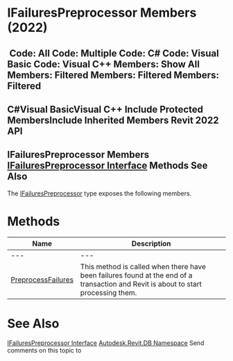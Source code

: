 # IFailuresPreprocessor Members (2022)

﻿
 Code: All Code: Multiple Code: C# Code: Visual Basic Code: Visual C++  Members: Show All Members: Filtered Members: Filtered Members: Filtered   
---  
C#Visual BasicVisual C++
Include Protected MembersInclude Inherited Members
Revit 2022 API  
---  
IFailuresPreprocessor Members  
[IFailuresPreprocessor Interface](053c6262-d958-b1b6-44b7-35d0d83b5a43.md "IFailuresPreprocessor Interface") Methods See Also  
---  
The [IFailuresPreprocessor](053c6262-d958-b1b6-44b7-35d0d83b5a43.md "IFailuresPreprocessor Interface") type exposes the following members.
# Methods
| Name | Description |
| --- | --- |
| --- | --- | --- |
| [PreprocessFailures](56e273aa-7d84-4a95-f06c-8a12e34e8be0.md "PreprocessFailures Method") | This method is called when there have been failures found at the end of a transaction and Revit is about to start processing them. |

# See Also
[IFailuresPreprocessor Interface](053c6262-d958-b1b6-44b7-35d0d83b5a43.md "IFailuresPreprocessor Interface")
[Autodesk.Revit.DB Namespace](87546ba7-461b-c646-cbb1-2cb8f5bff8b2.md "Autodesk.Revit.DB Namespace")
Send comments on this topic to 